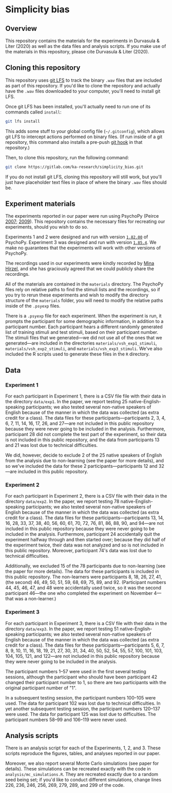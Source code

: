 # Simplicity bias

## Overview

This repository contains the materials for the experiments in Durvasula
& Liter (2020) as well as the data files and analysis scripts. If you
make use of the materials in this repository, please cite Durvasula &
Liter (2020).

## Cloning this repository

This repository uses [git LFS][git-lfs] to track the binary `.wav` files
that are included as part of this repository. If you'd like to clone the
repository and actually have the `.wav` files downloaded to your
computer, you'll need to install git LFS.

Once git LFS has been installed, you'll actually need to run one of its
commands called `install`:

```sh
git lfs install
```

This adds some stuff to your global config file (`~/.gitconfig`), which
allows git LFS to intercept actions performed on binary files. (If run
inside of a git repository, this command also installs a pre-push [git
hook][git-hooks] in that repository.)

Then, to clone this repository, run the following command:

```sh
git clone https://gitlab.com/ka-research/simplicity_bias.git
```

If you do not install git LFS, cloning this repository will still work,
but you'll just have placeholder text files in place of where the binary
`.wav` files should be.

## Experiment materials

The experiments reported in our paper were run using PsychoPy (Peirce
[2007][peirce2007]; [2009][peirce2009]). This repository contains the
necessary files for recreating our experiments, should you wish to do
so.

Experiments 1 and 2 were designed and run with version
[`1.82.00`][1-82-00] of PsychoPy. Experiment 3 was designed and run with
version [`1.85.4`][1-85-4]. We make no guarantees that the experiments
will work with other versions of PsychoPy.

The recordings used in our experiments were kindly recorded by [Mina
Hirzel][mina], and she has graciously agreed that we could publicly
share the recordings.

All of the materials are contained in the `materials` directory. The
PsychoPy files rely on relative paths to find the stimuli lists and the
recordings, so if you try to rerun these experiments and wish to modify
the directory structure of the `materials` folder, you will need to
modify the relative paths inside of the `.psyexp` files.

There is a `.psyexp` file for each experiment. When the experiment is
run, it prompts the participant for some demographic information, in
addition to a participant number. Each participant hears a different
randomly generated list of training stimuli and test stimuli, based on
their participant number. The stimuli files that we generated—we did not
use all of the ones that we generated—are included in the directories
`materials/vsh_exp1_stimuli`, `materials/vsh_exp2_stimuli`, and
`materials/vsh_exp3_stimuli`. We've also included the R scripts used to
generate these files in the `R` directory.

## Data

### Experiment 1

For each participant in Experiment 1, there is a CSV file file with
their data in the directory `data/exp1`. In the paper, we report testing
25 native-English-speaking participants; we also tested several
non-native speakers of English because of the manner in which the data
was collected (as extra credit for a class). The data files for these
participants—participants 2, 3, 4, 6, 7, 11, 14, 16, 17, 26, and 27—are
not included in this public repository because they were never going to
be included in the analysis. Furthermore, participant 28 did not
complete the test part of the experiment, so their data is not included
in this public repository, and the data from participants 13 and 21 was
lost due to technical difficulties.

We did, however, decide to exclude 2 of the 25 native speakers of
English from the analysis due to non-learning (see the paper for more
details), and so we've included the data for these 2
participants—participants 12 and 32—are included in this public
repository.

### Experiment 2

For each participant in Experiment 2, there is a CSV file with their
data in the directory `data/exp2`. In the paper, we report testing 78
native-English-speaking participants; we also tested several non-native
speakers of English because of the manner in which the data was
collected (as extra credit for a class). The data files for these
participants—participants 13, 14, 16, 28, 33, 37, 38, 40, 56, 60, 61,
70, 72, 76, 81, 86, 88, 90, and 94—are not included in this public
repository because they were never going to be included in the
analysis. Furthermore, participant 24 accidentally quit the experiment
halfway through and then started over; because they did half of the
experiment twice, their data was not analyzed and so is not included in
this public repository. Moreover, participant 74's data was lost due to
technical difficulties.

Additionally, we excluded 15 of the 78 participants due to non-learning
(see the paper for more details). The data for these participants is
included in this public repository. The non-learners were participants
8, 18, 26, 27, 41, (the second) 46, 49, 50, 51, 59, 68, 69, 75, 89, and
92. (Participant numbers 44, 45, 46, 47, and 48 were accidentally used
twice, so it was the second participant 46—the one who completed the
experiment on November 4—that was a non-learner.)

### Experiment 3

For each participant in Experiment 3, there is a CSV file with their
data in the directory `data/exp3`. In the paper, we report testing 51
native-English-speaking participants; we also tested several non-native
speakers of English because of the manner in which the data was
collected (as extra credit for a class). The data files for these
participants—participants 5, 6, 7, 8, 9, 10, 11, 16, 18, 19, 21, 27, 30,
31, 34, 40, 50, 52, 54, 55, 57, 100, 101, 103, 104, 105, 121, and
122—are not included in this public repository because they were never
going to be included in the analysis.

The participant numbers 1–57 were used in the first several testing
sessions, although the participant who should have been participant 42
changed their participant number to 1, so there are two participants
with the original participant number of "1".

In a subsequent testing session, the participant numbers 100–105 were
used. The data for participant 102 was lost due to technical
difficulties. In yet another subsequent testing session, the participant
numbers 120–137 were used. The data for participant 125 was lost due to
difficulties. The participant numbers 58–99 and 106–119 were never used.

## Analysis scripts

There is an analysis script for each of the Experiments, 1, 2,
and 3. These scripts reproduce the figures, tables, and analyses
reported in our paper.

Moreover, we also report several Monte Carlo simulations (see paper for
details). These simulations can be recreated exactly with the code in
`analysis/mc_simulations.R`. They are recreated exactly due to a random
seed being set; if you'd like to conduct different simulations, change
lines 226, 236, 246, 256, 269, 279, 289, and 299 of the code.


<!-- links -->
[git-lfs]: https://git-lfs.github.com/
[git-hooks]: https://git-scm.com/book/en/v2/Customizing-Git-Git-Hooks
[peirce2007]: https://dx.doi.org/10.1016/j.jneumeth.2006.11.017
[peirce2009]: https://dx.doi.org/10.3389/neuro.11.010.2008
[1-82-00]: https://github.com/psychopy/psychopy/releases/tag/1.82.00
[1-85-4]: https://github.com/psychopy/psychopy/releases/tag/1.85.4
[mina]: https://minahirzel.com/
